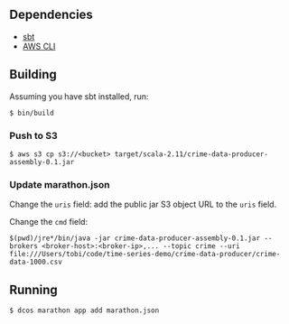 ## Dependencies

- [sbt](http://www.scala-sbt.org/)
- [AWS CLI](http://aws.amazon.com/documentation/cli/)

## Building

Assuming you have sbt installed, run:

    $ bin/build

### Push to S3

    $ aws s3 cp s3://<bucket> target/scala-2.11/crime-data-producer-assembly-0.1.jar

### Update marathon.json

Change the `uris` field: add the public jar S3 object URL to the `uris` field.

Change the `cmd` field:

    $(pwd)/jre*/bin/java -jar crime-data-producer-assembly-0.1.jar --brokers <broker-host>:<broker-ip>,... --topic crime --uri file:///Users/tobi/code/time-series-demo/crime-data-producer/crime-data-1000.csv

## Running

    $ dcos marathon app add marathon.json
